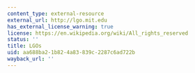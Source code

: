```yaml
---
content_type: external-resource
external_url: http://lgo.mit.edu
has_external_license_warning: true
license: https://en.wikipedia.org/wiki/All_rights_reserved
status: ''
title: LGOs
uid: aa688ba2-1b82-4a83-839c-2287c6ad722b
wayback_url: ''
---
```

